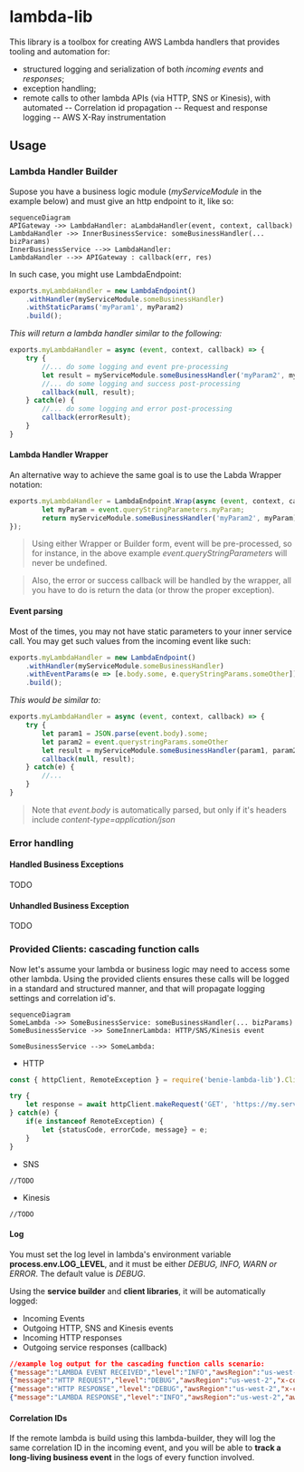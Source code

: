 # lambda-lib
This library is a toolbox for creating AWS Lambda handlers that provides tooling and automation for:

- structured logging and serialization of both _incoming events_ and _responses_;
- exception handling;
- remote calls to other lambda APIs (via HTTP, SNS or Kinesis), with automated
-- Correlation id propagation
-- Request and response logging
-- AWS X-Ray instrumentation

## Usage

### Lambda Handler Builder
Supose you have a business logic module (_myServiceModule_ in the example below) and must give an http endpoint to it, like so:

```mermaid
sequenceDiagram
APIGateway ->> LambdaHandler: aLambdaHandler(event, context, callback)
LambdaHandler ->> InnerBusinessService: someBusinessHandler(... bizParams)
InnerBusinessService -->> LambdaHandler: 
LambdaHandler -->> APIGateway : callback(err, res)
```
In such case, you might use LambdaEndpoint:

```javascript
exports.myLambdaHandler = new LambdaEndpoint()
	.withHandler(myServiceModule.someBusinessHandler)
	.withStaticParams('myParam1', myParam2)
	.build();
```

_This will return a lambda handler similar to the following:_
```javascript
exports.myLambdaHandler = async (event, context, callback) => {
	try {
		//... do some logging and event pre-processing
		let result = myServiceModule.someBusinessHandler('myParam2', myParam2);
		//... do some logging and success post-processing
		callback(null, result);
	} catch(e) {
		//... do some logging and error post-processing
		callback(errorResult);
	}
}
```

#### Lambda Handler Wrapper
An alternative way to achieve the same goal is to use the Labda Wrapper notation:
```javascript
exports.myLambdaHandler = LambdaEndpoint.Wrap(async (event, context, callback) => {
		let myParam = event.queryStringParameters.myParam;
		return myServiceModule.someBusinessHandler('myParam2', myParam);
});
```
> Using either Wrapper or Builder form, event will be pre-processed, so for instance, in the above example _event.queryStringParameters_ will never be undefined.

> Also, the error or success callback will be handled by the wrapper, all you have to do is return the data (or throw the proper exception).

#### Event parsing
Most of the times, you may not have static parameters to your inner service call. You may get such values from the incoming event like such:
```javascript
exports.myLambdaHandler = new LambdaEndpoint()
	.withHandler(myServiceModule.someBusinessHandler)
	.withEventParams(e => [e.body.some, e.queryStringParams.someOther])
	.build();
```
_This would be similar to:_
```javascript
exports.myLambdaHandler = async (event, context, callback) => {
	try {
		let param1 = JSON.parse(event.body).some;
		let param2 = event.querystringParams.someOther
		let result = myServiceModule.someBusinessHandler(param1, param2);
		callback(null, result);
	} catch(e) {
		//...
	}
}
```
> Note that _event.body_ is automatically parsed, but only if it's headers include _content-type=application/json_

### Error handling
#### Handled Business Exceptions
TODO
#### Unhandled Business Exception
TODO

### Provided Clients: cascading function calls
Now let's assume your lambda or business logic may need to access some other lambda. Using the provided clients ensures these calls will be logged in a standard and structured manner, and that will propagate logging settings and correlation id's.

```mermaid
sequenceDiagram
SomeLambda ->> SomeBusinessService: someBusinessHandler(... bizParams)
SomeBusinessService ->> SomeInnerLambda: HTTP/SNS/Kinesis event

SomeBusinessService -->> SomeLambda: 

```

- HTTP
```javascript
const { httpClient, RemoteException } = require('benie-lambda-lib').Clients;

try {
	let response = await httpClient.makeRequest('GET', 'https://my.service/foo');
} catch(e) {
	if(e instanceof RemoteException) {
		let {statusCode, errorCode, message} = e;
	}
}
```

- SNS
```
//TODO
```

- Kinesis
```
//TODO
```

#### Log
You must set the log level in lambda's environment variable __process.env.LOG_LEVEL__, and it must be either _DEBUG, INFO, WARN or ERROR_. The default value is _DEBUG_.

Using the __service builder__ and __client libraries__, it will be automatically logged:

-	Incoming Events
- Outgoing HTTP, SNS and Kinesis events
- Incoming HTTP responses
- Outgoing service responses (callback)

```json
//example log output for the cascading function calls scenario: 
{"message":"LAMBDA EVENT RECEIVED","level":"INFO","awsRegion":"us-west-2","awsRequestId":"myAwsRequestId","x-correlation-id":"myAwsRequestId","Debug-Log-Enabled":"true","httpMethod":"GET","headers":{}}
{"message":"HTTP REQUEST","level":"DEBUG","awsRegion":"us-west-2","x-correlation-id":"myAwsRequestId","x-correlation-myKey":"myVal","hostname":"my.host","path":"/foo","port":null,"method":"GET","headers":{"x-correlation-id":"myCorrelationId","x-correlation-myKey":"myVal"}}
{"message":"HTTP RESPONSE","level":"DEBUG","awsRegion":"us-west-2","x-correlation-id":"myAwsRequestId","x-correlation-myKey":"myVal","statusCode":200,"body":"{}","headers":{"content-type":"application/json"}}
{"message":"LAMBDA RESPONSE","level":"INFO","awsRegion":"us-west-2","awsRequestId":"myAwsRequestId","x-correlation-id":"myAwsRequestId","Debug-Log-Enabled":"true","statusCode":200,"headers":{"Content-Type":"application/json","Access-Control-Allow-Credentials":true}}
```

#### Correlation IDs
If the remote lambda is build using this lambda-builder, they will log the same correlation ID in the incoming event, and you will be able to __track a long-living business event__ in the logs of every function involved.




